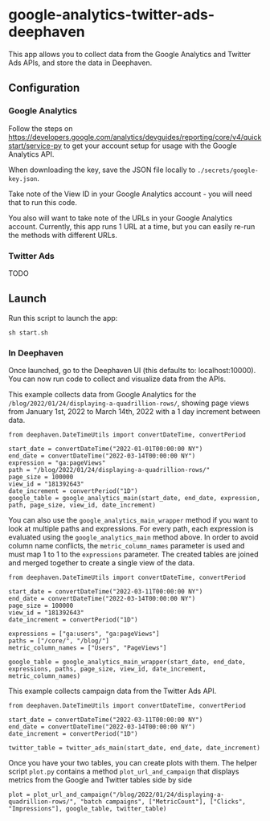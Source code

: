 # google-analytics-twitter-ads-deephaven

This app allows you to collect data from the Google Analytics and Twitter Ads APIs, and store the data in Deephaven.

## Configuration

### Google Analytics

Follow the steps on https://developers.google.com/analytics/devguides/reporting/core/v4/quickstart/service-py to get your account setup for usage with the Google Analytics API.

When downloading the key, save the JSON file locally to `./secrets/google-key.json`.

Take note of the View ID in your Google Analytics account - you will need that to run this code.

You also will want to take note of the URLs in your Google Analytics account. Currently, this app runs 1 URL at a time, but
you can easily re-run the methods with different URLs.

### Twitter Ads

TODO

## Launch

Run this script to launch the app:

```
sh start.sh
```


### In Deephaven

Once launched, go to the Deephaven UI (this defaults to: localhost:10000). You can now run code to collect and visualize data from the APIs.

This example collects data from Google Analytics for the `/blog/2022/01/24/displaying-a-quadrillion-rows/`, showing page views from January 1st, 2022 to March 14th, 2022 with a 1 day increment between data.

```
from deephaven.DateTimeUtils import convertDateTime, convertPeriod

start_date = convertDateTime("2022-01-01T00:00:00 NY")
end_date = convertDateTime("2022-03-14T00:00:00 NY")
expression = "ga:pageViews"
path = "/blog/2022/01/24/displaying-a-quadrillion-rows/"
page_size = 100000
view_id = "181392643"
date_increment = convertPeriod("1D")
google_table = google_analytics_main(start_date, end_date, expression, path, page_size, view_id, date_increment)
```

You can also use the `google_analytics_main_wrapper` method if you want to look at multiple paths and expressions.
For every path, each expression is evaluated using the `google_analytics_main` method above. In order to avoid column name
conflicts, the `metric_column_names` parameter is used and must map 1 to 1 to the `expressions` parameter. The created
tables are joined and merged together to create a single view of the data.

```
from deephaven.DateTimeUtils import convertDateTime, convertPeriod

start_date = convertDateTime("2022-03-11T00:00:00 NY")
end_date = convertDateTime("2022-03-14T00:00:00 NY")
page_size = 100000
view_id = "181392643"
date_increment = convertPeriod("1D")

expressions = ["ga:users", "ga:pageViews"]
paths = ["/core/", "/blog/"]
metric_column_names = ["Users", "PageViews"]

google_table = google_analytics_main_wrapper(start_date, end_date, expressions, paths, page_size, view_id, date_increment, metric_column_names)
```

This example collects campaign data from the Twitter Ads API.

```
from deephaven.DateTimeUtils import convertDateTime, convertPeriod

start_date = convertDateTime("2022-03-11T00:00:00 NY")
end_date = convertDateTime("2022-03-14T00:00:00 NY")
date_increment = convertPeriod("1D")

twitter_table = twitter_ads_main(start_date, end_date, date_increment)
```

Once you have your two tables, you can create plots with them. The helper script `plot.py` contains a method `plot_url_and_campaign` that displays metrics from the Google and Twitter tables side by side

```
plot = plot_url_and_campaign("/blog/2022/01/24/displaying-a-quadrillion-rows/", "batch campaigns", ["MetricCount"], ["Clicks", "Impressions"], google_table, twitter_table)
```
